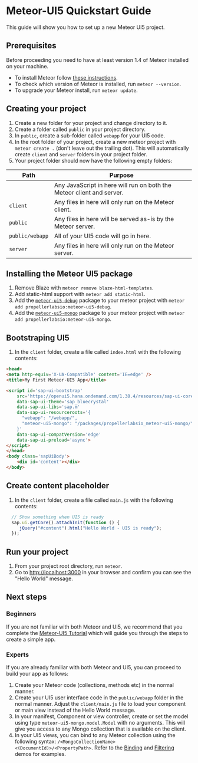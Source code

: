 # Meteor-UI5 Quickstart Guide
This guide will show you how to set up a new Meteor UI5 project.  

## Prerequisites
Before proceeding you need to have at least version 1.4 of Meteor installed on your machine.  
* To install Meteor follow [these instructions](https://www.meteor.com/install).
* To check which version of Meteor is installed, run `meteor --version`.
* To upgrade your Meteor install, run `meteor update`.


## Creating your project
1. Create a new folder for your project and change directory to it.
1. Create a folder called `public` in your project directory.
1. In `public`, create a sub-folder called `webapp` for your UI5 code.
1. In the root folder of your project, create a new meteor project with `meteor create .` (don't leave out the trailing dot).  This will automatically create `client` and `server` folders in your project folder.
1. Your project folder should now have the following empty folders:

| Path     | Purpose |
| -------- | ------- |
|          | Any JavaScript in here will run on both the Meteor client and server. |
| `client` | Any files in here will only run on the Meteor client. |
| `public` | Any files in here will be served as-is by the Meteor server. |
| `public/webapp` | All of your UI5 code will go in here. |
| `server` | Any files in here will only run on the Meteor server. |

## Installing the Meteor UI5 package
1. Remove Blaze with `meteor remove blaze-html-templates`.		
1. Add static-html support with `meteor add static-html`.
1. Add the [`meteor-ui5-debug`](https://github.com/propellerlabsio/meteor-ui5-debug) package to your meteor project with `meteor add propellerlabsio:meteor-ui5-debug`.
1. Add the [`meteor-ui5-mongo`](https://github.com/propellerlabsio/meteor-ui5-mongo) package to your meteor project with `meteor add propellerlabsio:meteor-ui5-mongo`.

## Bootstraping UI5
1. In the `client` folder, create a file called `index.html` with the following contents:

```html
<head>
<meta http-equiv='X-UA-Compatible' content='IE=edge' />
<title>My First Meteor-UI5 App</title>

<script id='sap-ui-bootstrap'
    src='https://openui5.hana.ondemand.com/1.38.4/resources/sap-ui-core.js'
    data-sap-ui-theme='sap_bluecrystal'
    data-sap-ui-libs='sap.m'
    data-sap-ui-resourceroots='{
      "webapp": "/webapp/",
      "meteor-ui5-mongo": "/packages/propellerlabsio_meteor-ui5-mongo/"
    }'
    data-sap-ui-compatVersion='edge'
    data-sap-ui-preload='async'>
</script>
</head>
<body class='sapUiBody'>
    <div id='content'></div>
</body>
```

## Create content placeholder
1. In the `client` folder, create a file called `main.js` with the following contents:

```js
  // Show something when UI5 is ready
  sap.ui.getCore().attachInit(function () {
     jQuery("#content").html("Hello World - UI5 is ready");
  });
```

## Run your project
1. From your project root directory, run `meteor`.
1. Go to [http://localhost:3000](http://localhost:3000) in your browser and confirm you can see the "Hello World" message.

## Next steps

### Beginners
If you are not familiar with both Meteor and UI5, we recommend that you complete the [Meteor-UI5 Tutorial](/#/tutorial/mongo/step/00) which will guide you through the steps to create a simple app.

### Experts
If you are already familiar with both Meteor and UI5, you can proceed to build your app as follows:
1. Create your Meteor code (collections, methods etc) in the normal manner.
1. Create your UI5 user interface code in the `public/webapp` folder in the normal manner. Adjust the `client/main.js` file to load your component or main view instead of the Hello World message.
1. In your manifest, Component or view controller, create or set the model using type  `meteor-ui5-mongo.model.Model` with no arguments.  This will give you access to any Mongo collection that is available on the client.
1. In your UI5 views, you can bind to any Meteor collection using the following syntax:
`/<MongoCollectionName><(DocumentId)>/<PropertyPath>`.  Refer to the [Binding](/#/demos?groupId=binding) and [Filtering](/#/demos?groupId=filter) demos for examples.
